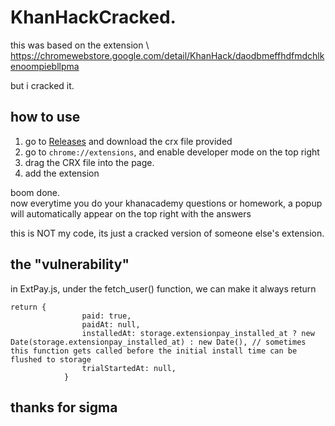 # KhanHackCracked.

this was based on the extension \ 
<https://chromewebstore.google.com/detail/KhanHack/daodbmeffhdfmdchlkenoompiebllpma>

but i cracked it.

## how to use

1. go to [Releases](https://github.com/appleflyerv3/KhanHackCracked/releases) and download the crx file provided
2. go to `chrome://extensions`, and enable developer mode on the top right
3. drag the CRX file into the page.
4. add the extension

boom done. \
now everytime you do your khanacademy questions or homework, a popup will automatically appear on the top right with the answers

this is NOT my code, its just a cracked version of someone else's extension.

## the "vulnerability"
in ExtPay.js, under the fetch_user() function, we can make it always return 
```
return {
				paid: true,
				paidAt: null,
				installedAt: storage.extensionpay_installed_at ? new Date(storage.extensionpay_installed_at) : new Date(), // sometimes this function gets called before the initial install time can be flushed to storage
				trialStartedAt: null,
			}
```

## thanks for sigma
